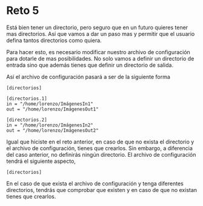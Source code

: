 # Reto 5

Está bien tener un directorio, pero seguro que en un futuro quieres tener mas directorios. Así que vamos a dar un paso mas y permitir que el usuario defina tantos directorios como quiera.

Para hacer esto, es necesario modificar nuestro archivo de configuración para dotarle de mas posibilidades. No solo vamos a definir un directorio de entrada sino que además tienes que definir un directorio de salida.

Así el archivo de configuración pasará a ser de la siguiente forma

```
[directorios]

[directorios.1]
in = "/home/lorenzo/ImágenesIn1"
out = "/home/lorenzo/ImágenesOut1"

[directorios.2]
in = "/home/lorenzo/ImágenesIn2"
out = "/home/lorenzo/ImágenesOut2"
```

Igual que hiciste en el reto anterior, en caso de que no exista el directorio y el archivo de configuración, tienes que crearlos. Sin embargo, a diferencia del caso anterior, no definirás ningún directorio. El archivo de configuración tendrá el siguiente aspecto,

```
[directorios]
```

En el caso de que exista el archivo de configuración y tenga diferentes directorios, tendrás que comprobar que existen y en caso de que no existan tienes que crearlos.


